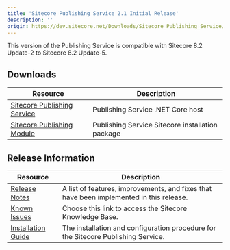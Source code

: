 ```yaml
---
title: 'Sitecore Publishing Service 2.1 Initial Release'
description: ''
origin: https://dev.sitecore.net/Downloads/Sitecore_Publishing_Service/21/Sitecore_Publishing_Service_21_Initial_Release.aspx
---
```


This version of the Publishing Service is compatible with Sitecore 8.2 Update-2 to Sitecore 8.2 Update-5.

## Downloads

| Resource                                                                                                                                                                                                                                   | Description                                      |
| ------------------------------------------------------------------------------------------------------------------------------------------------------------------------------------------------------------------------------------------ | ------------------------------------------------ |
| [Sitecore Publishing Service](https://scdp.blob.core.windows.net/downloads/Sitecore%20Publishing%20Service/21/Sitecore%20Publishing%20Service%2021%20Initial%20Release/Secure/Sitecore%20Publishing%20Service%202.1.0%20rev.%20171009.zip) | Publishing Service .NET Core host                |
| [Sitecore Publishing Module](https://scdp.blob.core.windows.net/downloads/Sitecore%20Publishing%20Service/21/Sitecore%20Publishing%20Service%2021%20Initial%20Release/Secure/Sitecore%20Publishing%20Module%202.1.0%20rev.%20171009.zip)   | Publishing Service Sitecore installation package |

## Release Information

| Resource                                                                                                                                                                                                                              | Description                                                                             |
| ------------------------------------------------------------------------------------------------------------------------------------------------------------------------------------------------------------------------------------- | --------------------------------------------------------------------------------------- |
| [Release Notes](/downloads/Sitecore_Publishing_Service/21/Sitecore_Publishing_Service_21_Initial_Release/Release_Notes)                                                                                                               | A list of features, improvements, and fixes that have been implemented in this release. |
| [Known Issues](https://kb.sitecore.net/articles/431510)                                                                                                                                                                               | Choose this link to access the Sitecore Knowledge Base.                                 |
| [Installation Guide](https://scdp.blob.core.windows.net/downloads/Sitecore%20Publishing%20Service/21/Sitecore%20Publishing%20Service%2021%20Initial%20Release/Secure/Publishing-Service-Installation-and-Configuration-Guide-2.1.pdf) | The installation and configuration procedure for the Sitecore Publishing Service.       |
